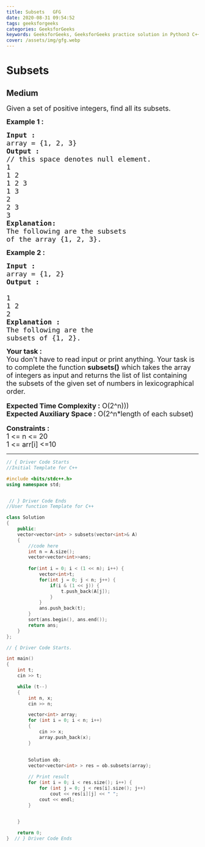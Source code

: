 ```yaml
---
title: Subsets   GFG
date: 2020-08-31 09:54:52
tags: geeksforgeeks
categories: GeeksforGeeks
keywords: GeeksforGeeks, GeeksforGeeks practice solution in Python3 C++ Java, Subsets - GFG solution
cover: /assets/img/gfg.webp
---
```



# Subsets
## Medium 
<div class="problem-statement">
                <p></p><p><span style="font-size:18px">Given a set of positive integers, find all its subsets.</span></p>

<p><strong><span style="font-size:18px">Example 1 :</span></strong></p>

<pre><span style="font-size:18px"><strong>Input :</strong> </span>
<span style="font-size:18px">array = {1, 2, 3}</span>
<strong><span style="font-size:18px">Output :</span></strong>
<span style="font-size:18px">// this space denotes null element. 
1
1 2
1 2 3
1 3
2
2 3
3</span>
<strong><span style="font-size:18px">Explanation: </span></strong>
<span style="font-size:18px">The following are the subsets 
of the array {1, 2, 3}.</span></pre>

<p><strong><span style="font-size:18px">Example 2 :</span></strong></p>

<pre><strong><span style="font-size:18px">Input :</span></strong>
<span style="font-size:18px">array = {1, 2}</span>
<strong><span style="font-size:18px">Output :
</span></strong><span style="font-size:18px">
1 
1 2
2</span>
<strong><span style="font-size:18px">Explanation :</span></strong>
<span style="font-size:18px">The following are the 
subsets of {1, 2}.</span></pre>

<div><strong><span style="font-size:18px">Your task :</span></strong></div>

<div><span style="font-size:18px">You don't have to read input or print anything. Your task is to complete the function <strong>subsets()</strong> which takes the array of integers as input and returns the list of list containing the subsets of the given set of numbers in lexicographical order.</span></div>

<div>&nbsp;</div>

<div><span style="font-size:18px"><strong>Expected Time Complexity :</strong> O(2^n)))</span></div>

<div><span style="font-size:18px"><strong>Expected Auxiliary Space :</strong> O(2^n*length of each subset)</span></div>

<div>&nbsp;</div>

<div><strong><span style="font-size:18px">Constraints :</span></strong></div>

<div><span style="font-size:18px">1 &lt;= n &lt;= 20</span></div>

<div><span style="font-size:18px">1 &lt;= arr[i] &lt;=10</span></div>
 <p></p>
            </div>

---




```cpp
// { Driver Code Starts
//Initial Template for C++

#include <bits/stdc++.h>
using namespace std;


 // } Driver Code Ends
//User function Template for C++

class Solution
{
    public:
    vector<vector<int> > subsets(vector<int>& A)
    {
        //code here
        int n = A.size();
        vector<vector<int>>ans;
        
        for(int i = 0; i < (1 << n); i++) {
            vector<int>t;
            for(int j = 0; j < n; j++) {
                if(i & (1 << j)) {
                    t.push_back(A[j]);
                }
            }
            ans.push_back(t);
        }
        sort(ans.begin(), ans.end());
        return ans;
    }
};

// { Driver Code Starts.

int main()
{
	int t;
	cin >> t;

	while (t--)
	{
		int n, x;
		cin >> n;

		vector<int> array;
		for (int i = 0; i < n; i++)
		{
			cin >> x;
			array.push_back(x);
		}
        
        
        Solution ob;
		vector<vector<int> > res = ob.subsets(array);

		// Print result
		for (int i = 0; i < res.size(); i++) {
			for (int j = 0; j < res[i].size(); j++)
				cout << res[i][j] << " ";
			cout << endl;
		}

		
	}

	return 0;
}  // } Driver Code Ends
```
